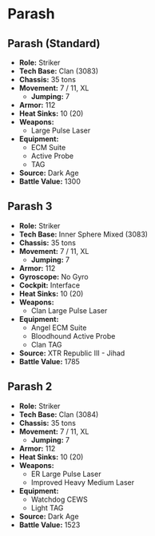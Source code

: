 # Parash
## Parash (Standard)
- **Role:** Striker
- **Tech Base:** Clan (3083)
- **Chassis:** 35 tons
- **Movement:** 7 / 11, XL
  - **Jumping:** 7
- **Armor:** 112
- **Heat Sinks:** 10 (20)
- **Weapons:**
  - Large Pulse Laser
- **Equipment:**
  - ECM Suite
  - Active Probe
  - TAG
- **Source:** Dark Age
- **Battle Value:** 1300

## Parash 3
- **Role:** Striker
- **Tech Base:** Inner Sphere Mixed (3083)
- **Chassis:** 35 tons
- **Movement:** 7 / 11, XL
  - **Jumping:** 7
- **Armor:** 112
- **Gyroscope:** No Gyro
- **Cockpit:** Interface
- **Heat Sinks:** 10 (20)
- **Weapons:**
  - Clan Large Pulse Laser
- **Equipment:**
  - Angel ECM Suite
  - Bloodhound Active Probe
  - Clan TAG
- **Source:** XTR Republic III - Jihad
- **Battle Value:** 1785

## Parash 2
- **Role:** Striker
- **Tech Base:** Clan (3084)
- **Chassis:** 35 tons
- **Movement:** 7 / 11, XL
  - **Jumping:** 7
- **Armor:** 112
- **Heat Sinks:** 10 (20)
- **Weapons:**
  - ER Large Pulse Laser
  - Improved Heavy Medium Laser
- **Equipment:**
  - Watchdog CEWS
  - Light TAG
- **Source:** Dark Age
- **Battle Value:** 1523


